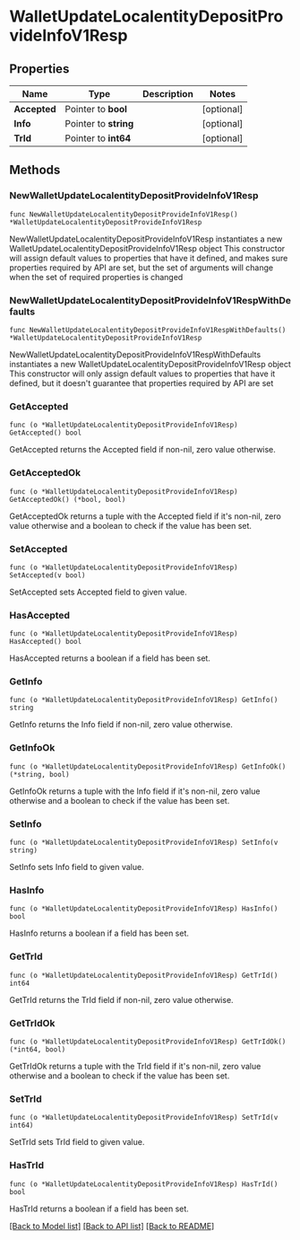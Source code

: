 # WalletUpdateLocalentityDepositProvideInfoV1Resp

## Properties

Name | Type | Description | Notes
------------ | ------------- | ------------- | -------------
**Accepted** | Pointer to **bool** |  | [optional] 
**Info** | Pointer to **string** |  | [optional] 
**TrId** | Pointer to **int64** |  | [optional] 

## Methods

### NewWalletUpdateLocalentityDepositProvideInfoV1Resp

`func NewWalletUpdateLocalentityDepositProvideInfoV1Resp() *WalletUpdateLocalentityDepositProvideInfoV1Resp`

NewWalletUpdateLocalentityDepositProvideInfoV1Resp instantiates a new WalletUpdateLocalentityDepositProvideInfoV1Resp object
This constructor will assign default values to properties that have it defined,
and makes sure properties required by API are set, but the set of arguments
will change when the set of required properties is changed

### NewWalletUpdateLocalentityDepositProvideInfoV1RespWithDefaults

`func NewWalletUpdateLocalentityDepositProvideInfoV1RespWithDefaults() *WalletUpdateLocalentityDepositProvideInfoV1Resp`

NewWalletUpdateLocalentityDepositProvideInfoV1RespWithDefaults instantiates a new WalletUpdateLocalentityDepositProvideInfoV1Resp object
This constructor will only assign default values to properties that have it defined,
but it doesn't guarantee that properties required by API are set

### GetAccepted

`func (o *WalletUpdateLocalentityDepositProvideInfoV1Resp) GetAccepted() bool`

GetAccepted returns the Accepted field if non-nil, zero value otherwise.

### GetAcceptedOk

`func (o *WalletUpdateLocalentityDepositProvideInfoV1Resp) GetAcceptedOk() (*bool, bool)`

GetAcceptedOk returns a tuple with the Accepted field if it's non-nil, zero value otherwise
and a boolean to check if the value has been set.

### SetAccepted

`func (o *WalletUpdateLocalentityDepositProvideInfoV1Resp) SetAccepted(v bool)`

SetAccepted sets Accepted field to given value.

### HasAccepted

`func (o *WalletUpdateLocalentityDepositProvideInfoV1Resp) HasAccepted() bool`

HasAccepted returns a boolean if a field has been set.

### GetInfo

`func (o *WalletUpdateLocalentityDepositProvideInfoV1Resp) GetInfo() string`

GetInfo returns the Info field if non-nil, zero value otherwise.

### GetInfoOk

`func (o *WalletUpdateLocalentityDepositProvideInfoV1Resp) GetInfoOk() (*string, bool)`

GetInfoOk returns a tuple with the Info field if it's non-nil, zero value otherwise
and a boolean to check if the value has been set.

### SetInfo

`func (o *WalletUpdateLocalentityDepositProvideInfoV1Resp) SetInfo(v string)`

SetInfo sets Info field to given value.

### HasInfo

`func (o *WalletUpdateLocalentityDepositProvideInfoV1Resp) HasInfo() bool`

HasInfo returns a boolean if a field has been set.

### GetTrId

`func (o *WalletUpdateLocalentityDepositProvideInfoV1Resp) GetTrId() int64`

GetTrId returns the TrId field if non-nil, zero value otherwise.

### GetTrIdOk

`func (o *WalletUpdateLocalentityDepositProvideInfoV1Resp) GetTrIdOk() (*int64, bool)`

GetTrIdOk returns a tuple with the TrId field if it's non-nil, zero value otherwise
and a boolean to check if the value has been set.

### SetTrId

`func (o *WalletUpdateLocalentityDepositProvideInfoV1Resp) SetTrId(v int64)`

SetTrId sets TrId field to given value.

### HasTrId

`func (o *WalletUpdateLocalentityDepositProvideInfoV1Resp) HasTrId() bool`

HasTrId returns a boolean if a field has been set.


[[Back to Model list]](../README.md#documentation-for-models) [[Back to API list]](../README.md#documentation-for-api-endpoints) [[Back to README]](../README.md)


